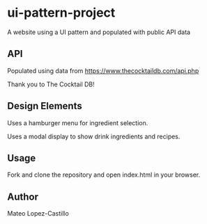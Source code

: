 # ui-pattern-project

A website using a UI pattern and populated with public API data

## API

Populated using data from https://www.thecocktaildb.com/api.php

Thank you to The Cocktail DB!

## Design Elements

Uses a hamburger menu for ingredient selection.

Uses a modal display to show drink ingredients and recipes.

## Usage

Fork and clone the repository and open index.html in your browser.

## Author

Mateo Lopez-Castillo
